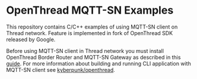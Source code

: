 # OpenThread MQTT-SN Examples

This repository contains C/C++ examples of using MQTT-SN client on Thread network. Feature is implemented in fork of OpenThread SDK released by Google.

Before using MQTT-SN client in Thread network you must install OpenThread Border Router and MQTT-SN Gateway as described in this [guide](https://github.com/kyberpunk/openthread/blob/master/README.md#Install-border-router-with-MQTT-SN-gateway). For more information about building and running CLI application with MQTT-SN client see [kyberpunk/openthread](https://github.com/kyberpunk/openthread).

